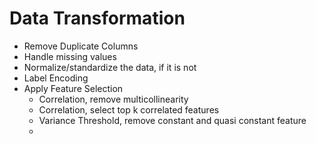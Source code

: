 # Data Transformation

- Remove Duplicate Columns
- Handle missing values
- Normalize/standardize the data, if it is not
- Label Encoding
- Apply Feature Selection
  - Correlation, remove multicollinearity
  - Correlation, select top k correlated features
  - Variance Threshold, remove constant and quasi constant feature
  -
